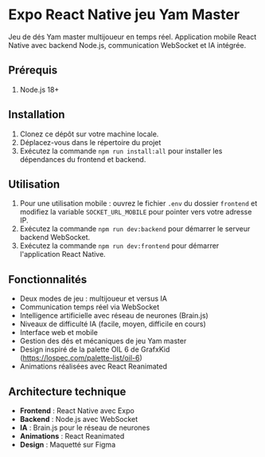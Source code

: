 # Expo React Native jeu Yam Master

Jeu de dés Yam master multijoueur en temps réel. Application mobile React Native avec backend Node.js, communication WebSocket et IA intégrée.

## Prérequis

1. Node.js 18+

## Installation

1. Clonez ce dépôt sur votre machine locale.
2. Déplacez-vous dans le répertoire du projet
3. Exécutez la commande `npm run install:all` pour installer les dépendances du frontend et backend.

## Utilisation

1. Pour une utilisation mobile : ouvrez le fichier `.env` du dossier `frontend` et modifiez la variable `SOCKET_URL_MOBILE` pour pointer vers votre adresse IP.
2. Exécutez la commande `npm run dev:backend` pour démarrer le serveur backend WebSocket.
3. Exécutez la commande `npm run dev:frontend` pour démarrer l'application React Native.

## Fonctionnalités

- Deux modes de jeu : multijoueur et versus IA
- Communication temps réel via WebSocket
- Intelligence artificielle avec réseau de neurones (Brain.js)
- Niveaux de difficulté IA (facile, moyen, difficile en cours)
- Interface web et mobile
- Gestion des dés et mécaniques de jeu Yam master
- Design inspiré de la palette OIL 6 de GrafxKid (https://lospec.com/palette-list/oil-6)
- Animations réalisées avec React Reanimated

## Architecture technique

- **Frontend** : React Native avec Expo
- **Backend** : Node.js avec WebSocket
- **IA** : Brain.js pour le réseau de neurones
- **Animations** : React Reanimated
- **Design** : Maquetté sur Figma
